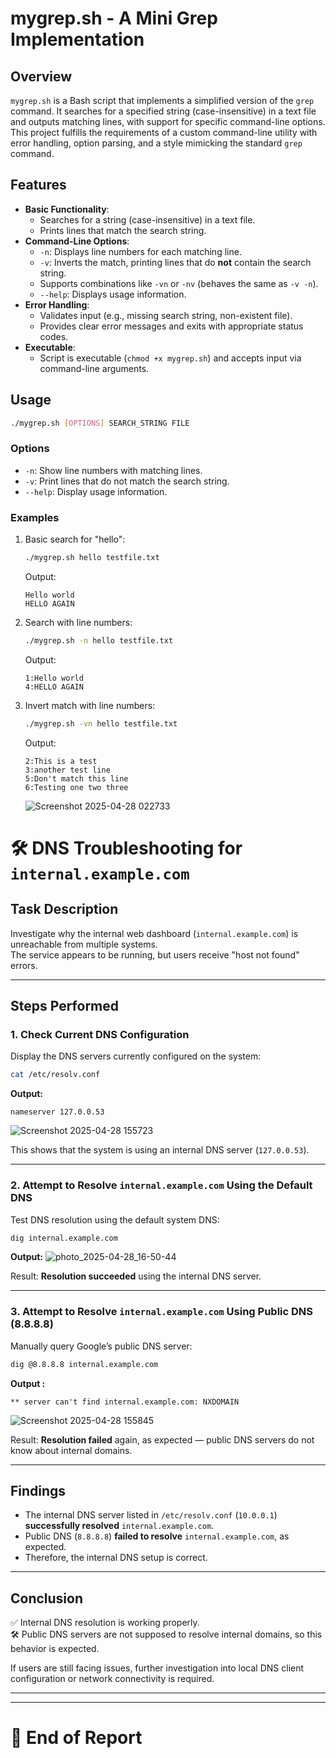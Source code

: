 # mygrep.sh - A Mini Grep Implementation

## Overview
`mygrep.sh` is a Bash script that implements a simplified version of the `grep` command. It searches for a specified string (case-insensitive) in a text file and outputs matching lines, with support for specific command-line options. This project fulfills the requirements of a custom command-line utility with error handling, option parsing, and a style mimicking the standard `grep` command.

## Features
- **Basic Functionality**:
  - Searches for a string (case-insensitive) in a text file.
  - Prints lines that match the search string.
- **Command-Line Options**:
  - `-n`: Displays line numbers for each matching line.
  - `-v`: Inverts the match, printing lines that do **not** contain the search string.
  - Supports combinations like `-vn` or `-nv` (behaves the same as `-v -n`).
  - `--help`: Displays usage information.
- **Error Handling**:
  - Validates input (e.g., missing search string, non-existent file).
  - Provides clear error messages and exits with appropriate status codes.
- **Executable**:
  - Script is executable (`chmod +x mygrep.sh`) and accepts input via command-line arguments.

## Usage
```bash
./mygrep.sh [OPTIONS] SEARCH_STRING FILE
```

### Options
- `-n`: Show line numbers with matching lines.
- `-v`: Print lines that do not match the search string.
- `--help`: Display usage information.

### Examples
1. Basic search for "hello":
   ```bash
   ./mygrep.sh hello testfile.txt
   ```
   Output:
   ```
   Hello world
   HELLO AGAIN
   ```

2. Search with line numbers:
   ```bash
   ./mygrep.sh -n hello testfile.txt
   ```
   Output:
   ```
   1:Hello world
   4:HELLO AGAIN
   ```

3. Invert match with line numbers:
   ```bash
   ./mygrep.sh -vn hello testfile.txt
   ```
   Output:
   ```
   2:This is a test
   3:another test line
   5:Don't match this line
   6:Testing one two three
   ```
   ![Screenshot 2025-04-28 022733](https://github.com/user-attachments/assets/3733d3d9-26c3-465c-8a90-76f7802aa765)


# 🛠️ DNS Troubleshooting for `internal.example.com`

## Task Description

Investigate why the internal web dashboard (`internal.example.com`) is unreachable from multiple systems.  
The service appears to be running, but users receive "host not found" errors.  


---

## Steps Performed

### 1. Check Current DNS Configuration

Display the DNS servers currently configured on the system:

```bash
cat /etc/resolv.conf
```

**Output:**
```
nameserver 127.0.0.53
```
![Screenshot 2025-04-28 155723](https://github.com/user-attachments/assets/1686dbf0-4c6a-4eb9-a629-87c95c53b119)


This shows that the system is using an internal DNS server (`127.0.0.53`).

---

### 2. Attempt to Resolve `internal.example.com` Using the Default DNS

Test DNS resolution using the default system DNS:

```bash
dig internal.example.com
```


**Output:**
![photo_2025-04-28_16-50-44](https://github.com/user-attachments/assets/f0a96ee9-bc88-40b1-b65f-8847728feead)



Result: **Resolution succeeded** using the internal DNS server.

---

### 3. Attempt to Resolve `internal.example.com` Using Public DNS (8.8.8.8)

Manually query Google’s public DNS server:

```bash
dig @8.8.8.8 internal.example.com
```


**Output :**
```
** server can't find internal.example.com: NXDOMAIN
```
![Screenshot 2025-04-28 155845](https://github.com/user-attachments/assets/892e86c1-a37d-4541-9da5-08c1c1a9fbdf)

Result: **Resolution failed** again, as expected — public DNS servers do not know about internal domains.

---

## Findings

- The internal DNS server listed in `/etc/resolv.conf` (`10.0.0.1`) **successfully resolved** `internal.example.com`.
- Public DNS (`8.8.8.8`) **failed to resolve** `internal.example.com`, as expected.
- Therefore, the internal DNS setup is correct.

---

## Conclusion

✅ Internal DNS resolution is working properly.\
🛠️ Public DNS servers are not supposed to resolve internal domains, so this behavior is expected.

If users are still facing issues, further investigation into local DNS client configuration or network connectivity is required.

---


---

# 📄 End of Report

